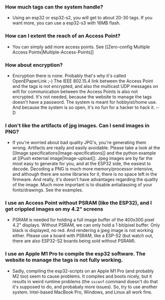 ### How much tags can the system handle?

* Using an esp32 or esp32-s2, you will get to about 20-30 tags. If you want more, you can use a esp32-s3 with 16MB flash.

### How can I extent the reach of an Access Point?

* You can simply add more access points. See [[Zero-config Multiple Access Points|Multiple-Access-Points]]

### How about encryption?

* Encryption there is none. Probably that's why it's called OpenEPaperLink ;-) The IEEE 802.15.4 link between the Access Point and the tags is not encrypted, and also the multicast UDP messages on wifi for communication between the Access Points is also not encrypted. It's not needed, because the website to manage the tags doesn't have a password. The system is meant for hobbyist/home use. And because the system is so open, it's no fun for a hacker to hack it. :-D

### I don't like the artifacts of jpg images. Can I send images in PNG?

* If you're worried about bad quality JPG's, you're generating them wrong. Artifacts are really and easily avoidable. Please take a look at the [[Image specifications|Image-specifications]] and the python example at [[Push external image|Image-upload]]. Jpeg images are by far the most easy to generate for you, and at the ESP32 side, the easiest to decode. Decoding a PNG is much more memory/processor intensive, and although there are some libraries for it, there is no space left in the firmware. And really, it's doesn't have advantages regarding the quality of the image. Much more important is to disable antialiassing of your fonts/drawings. See the examples.

### I use an Access Point without PSRAM (like the ESP32), and I get crippled images on my 4.2" screens

* PSRAM is needed for holding a full image buffer of the 400x300 pixel 4.2" displays. Without PSRAM, we can only hold a 1 bit/pixel buffer. Only black is displayed, no red. And rendering a jpeg image is not working either. Please use a board with PSRAM, like a ESP-S2 (but watch out, there are also ESP32-S2 boards being sold without PSRAM).

### I use an Apple M1 Pro to compile the esp32 software. The website to manage the tags is not fully working.

* Sadly, compiling the esp32-scripts on an Apple M1 Pro (and probably M2 too) seem to cause problems. It compiles and boots nicely, but it results in weird runtime problems (the `sscanf` command doesn't do that it's supposed to do, and probabaly more issues). So, try to use another system. Intel-based MacBook Pro, Windows, and Linux all work fine.
